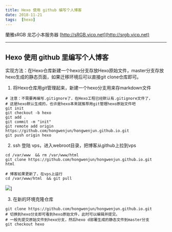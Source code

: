 ```yaml
---
title: Hexo 使用 github 编写个人博客
date: 2018-11-21
tags:  [hexo]
---
```


蘭雅sRGB 龙芯小本服务器 [http://sRGB.vicp.net](http://srgb.vicp.net)

----   

##  Hexo 使用 github 里编写个人博客
实现方法：在Hexo仓库新建一个hexo分支存放Hexo原始文件，master分支存放hexo生成的静态页面，如果迁移环境后可以直接git clone仓库即可。


1. 将Hexo仓库用git管理起来，新建一个hexo分支用来存markdown文件
```
# 注意：不需要再编写.gitignore了，在Hexo工程已经默认有.gitignore文件了，
# 这是hexo默认生成的，也许是hexo本来就推荐用git管理hexo原始文件吧
git init
git checkout -b hexo
git add .
git commit -m "init"
git remote add origin https://github.com/hongwenjun/hongwenjun.github.io.git
git push origin hexo
```

2. ssh 登陆 vps，进入webroot目录，把博客从github上拉到vps

```
cd /var/www  && rm /var/www/html
git clone https://github.com/hongwenjun/hongwenjun.github.io.git   html

# 博客如果更新了，在vps上运行
cd /var/www/html  && git pull

```
[![](https://github.com/hongwenjun/hongwenjun.github.io/raw/hexo/source/img/hexo_github_1.jpg)](https://youtu.be/KF6dalUw5Eg)]


3. 在新的环境克隆仓库

```
git clone https://github.com/hongwenjun/hongwenjun.github.io.git
# 切换到hexo分支即可看到hexo原始文件，此时可以编辑并提交。
# 一般先提交原始文件到hexo分支，然后hexo d部署生成的静态文件到master分支
git checkout hexo

```
